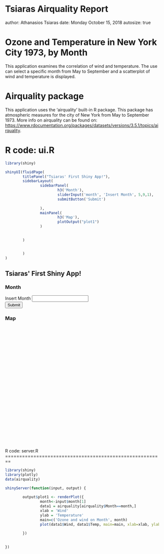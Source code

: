 Tsiaras Airquality Report
========================================================
author: Athanasios Tsiaras
date: Monday October 15, 2018
autosize: true

Ozone and Temperature in New York City 1973, by Month
========================================================


This application examines the correlation of wind and temperature. The use can select a specific month from May to September and a scatterplot of wind and temperature is displayed.

Airquality package
========================================================
This application uses the ‘airquality’ built-in R package. This package has atmospheric measures for the city of New York from May to September 1973. More info on airquality can be found on: https://www.rdocumentation.org/packages/datasets/versions/3.5.1/topics/airquality. 

R code: ui.R
========================================================

```r
library(shiny)

shinyUI(fluidPage(
        titlePanel("Tsiaras' First Shiny App!"),
        sidebarLayout(
                sidebarPanel(
                        h3('Month'),
                        sliderInput('month', 'Insert Month', 5,9,1),
                        submitButton('Submit')
                        
                ),
                mainPanel(
                        h3('Map'),
                        plotOutput("plot1")
                )
                
                
        )
       
                
        )
)
```

<!--html_preserve--><div class="container-fluid">
<h2>Tsiaras' First Shiny App!</h2>
<div class="row">
<div class="col-sm-4">
<form class="well">
<h3>Month</h3>
<div class="form-group shiny-input-container">
<label class="control-label" for="month">Insert Month</label>
<input class="js-range-slider" id="month" data-min="5" data-max="9" data-from="1" data-step="1" data-grid="true" data-grid-num="4" data-grid-snap="false" data-prettify-separator="," data-prettify-enabled="true" data-keyboard="true" data-data-type="number"/>
</div>
<div>
<button type="submit" class="btn btn-primary">Submit</button>
</div>
</form>
</div>
<div class="col-sm-8">
<h3>Map</h3>
<div id="plot1" class="shiny-plot-output" style="width: 100% ; height: 400px"></div>
</div>
</div>
</div><!--/html_preserve-->
R code: server.R
========================================================

```r
library(shiny)
library(plotly)
data(airquality)

shinyServer(function(input, output) {
        
        output$plot1 <- renderPlot({
                month<-input$month[1]
                data1 = airquality[airquality$Month==month,]
                xlab = 'Wind'
                ylab = 'Temperature'
                main=c('Ozone and wind on Month', month)
                plot(data1$Wind, data1$Temp, main=main, xlab=xlab, ylab=ylab)
             
        })
        
       
})
```


